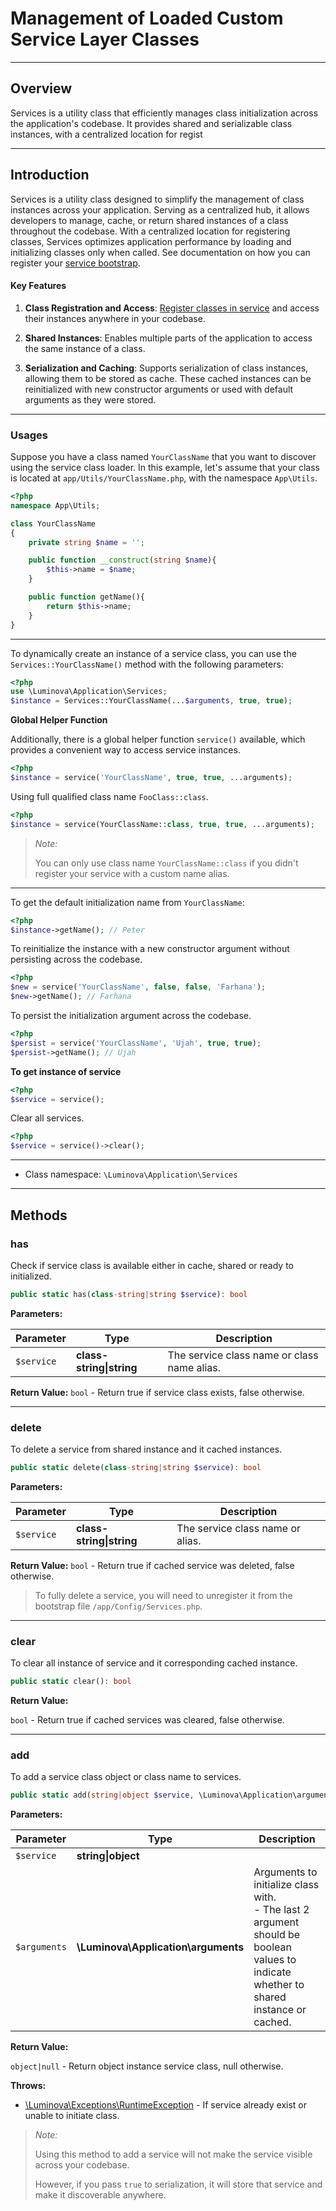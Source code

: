 # Management of Loaded Custom Service Layer Classes

***

## Overview

Services is a utility class that efficiently manages class initialization across the application's codebase. It provides shared and serializable class instances, with a centralized location for regist

***

## Introduction

Services is a utility class designed to simplify the management of class instances across your application. Serving as a centralized hub, it allows developers to manage, cache, or return shared instances of a class throughout the codebase. With a centralized location for registering classes, Services optimizes application performance by loading and initializing classes only when called. See documentation on how you can register your [service bootstrap](/base/services.md).

#### Key Features

1. **Class Registration and Access**: [Register classes in service](/configs/service.md) and access their instances anywhere in your codebase.

2. **Shared Instances**: Enables multiple parts of the application to access the same instance of a class.

3. **Serialization and Caching**: Supports serialization of class instances, allowing them to be stored as cache. These cached instances can be reinitialized with new constructor arguments or used with default arguments as they were stored.

***

### Usages

Suppose you have a class named `YourClassName` that you want to discover using the service class loader. In this example, let's assume that your class is located at `app/Utils/YourClassName.php`, with the namespace `App\Utils`.

```php
<?php
namespace App\Utils;

class YourClassName 
{
    private string $name = '';

    public function __construct(string $name){
        $this->name = $name;
    }

    public function getName(){
        return $this->name;
    }
}
```

***

To dynamically create an instance of a service class, you can use the `Services::YourClassName()` method with the following parameters:

```php
<?php
use \Luminova\Application\Services;
$instance = Services::YourClassName(...$arguments, true, true);
```

**Global Helper Function**

Additionally, there is a global helper function `service()` available, which provides a convenient way to access service instances.

```php
<?php
$instance = service('YourClassName', true, true, ...arguments);
```
Using full qualified class name `FooClass::class`.

```php
<?php
$instance = service(YourClassName::class, true, true, ...arguments);
```

> *Note:*
> 
> You can only use class name `YourClassName::class` if you didn't register your service with a custom name alias.

***

To get the default initialization name from `YourClassName`:

```php
<?php
$instance->getName(); // Peter
```

To reinitialize the instance with a new constructor argument without persisting across the codebase.

```php
<?php
$new = service('YourClassName', false, false, 'Farhana');
$new->getName(); // Farhana
```

To persist the initialization argument across the codebase.

```php
<?php
$persist = service('YourClassName', 'Ujah', true, true);
$persist->getName(); // Ujah
```

**To get instance of service**

```php
<?php
$service = service();
```

Clear all services.

```php
<?php
$service = service()->clear();
```

***

* Class namespace: `\Luminova\Application\Services`

***

## Methods

### has

Check if service class is available either in cache, shared or ready to initialized.

```php
public static has(class-string|string $service): bool
```

**Parameters:**

| Parameter | Type | Description |
|-----------|------|-------------|
| `$service` | **class-string&#124;string** | The service class name or class name alias. |

**Return Value:**
`bool` - Return true if service class exists, false otherwise.

***

### delete

To delete a service from shared instance and it cached instances.

```php
public static delete(class-string|string $service): bool
```

**Parameters:**

| Parameter | Type | Description |
|-----------|------|-------------|
| `$service` | **class-string&#124;string** | The service class name or alias. |

**Return Value:**
`bool` - Return true if cached service was deleted, false otherwise.

> To fully delete a service, you will need to unregister it from the bootstrap file `/app/Config/Services.php`.

***

### clear

To clear all instance of service and it corresponding cached instance.

```php
public static clear(): bool
```

**Return Value:**

`bool` - Return true if cached services was cleared, false otherwise.

***

### add

To add a service class object or class name to services.

```php
public static add(string|object $service, \Luminova\Application\arguments $arguments): ?object
```

**Parameters:**

| Parameter | Type | Description |
|-----------|------|-------------|
| `$service` | **string&#124;object** |  |
| `$arguments` | **\Luminova\Application\arguments** | Arguments to initialize class with.<br />-   The last 2 argument should be boolean values to indicate whether to shared instance or cached. |

**Return Value:**

`object|null` - Return object instance service class, null otherwise.

**Throws:**

- [\Luminova\Exceptions\RuntimeException](/running/exceptions.md#runtimeexception) - If service already exist or unable to initiate class.

> *Note:*
>
> Using this method to add a service will not make the service visible across your codebase.
>
> However, if you pass `true` to serialization, it will store that service and make it discoverable anywhere.